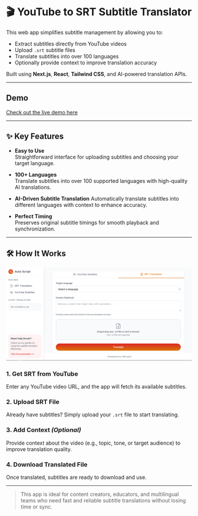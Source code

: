 # 🎬 YouTube to SRT Subtitle Translator

This web app simplifies subtitle management by allowing you to:

- Extract subtitles directly from YouTube videos
- Upload `.srt` subtitle files
- Translate subtitles into over 100 languages
- Optionally provide context to improve translation accuracy

Built using **Next.js**, **React**, **Tailwind CSS**, and AI-powered translation APIs.

---

## Demo

[Check out the live demo here](https://autotranscript-kappa.vercel.app/)


---

## ✨ Key Features

- **Easy to Use**  
  Straightforward interface for uploading subtitles and choosing your target language.

- **100+ Languages**  
  Translate subtitles into over 100 supported languages with high-quality AI translations.

- **AI-Driven Subtitle Translation**
  Automatically translate subtitles into different languages with context to enhance accuracy.

- **Perfect Timing**  
  Preserves original subtitle timings for smooth playback and synchronization.

---

## 🛠️ How It Works

![Form UI](./public/main-form.png)

### 1. Get SRT from YouTube
Enter any YouTube video URL, and the app will fetch its available subtitles.

### 2. Upload SRT File
Already have subtitles? Simply upload your `.srt` file to start translating.

### 3. Add Context *(Optional)*
Provide context about the video (e.g., topic, tone, or target audience) to improve translation quality.

### 4. Download Translated File
Once translated, subtitles are ready to download and use.

---

> This app is ideal for content creators, educators, and multilingual teams who need fast and reliable subtitle translations without losing time or sync.

